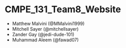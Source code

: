# CMPE_131_Team8_Website
- Matthew Malvini (@MMalvini1999)
- Mitchell Sayer (@mitchellsayer)
- Zander Gay (@jedi-dude-101)
- Muhammad Aleem (@fawad07)
